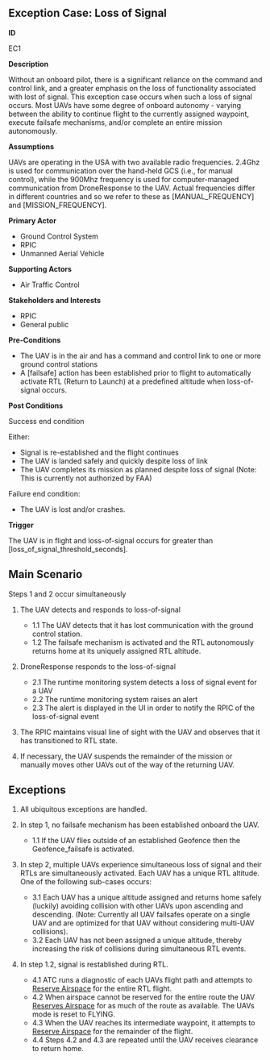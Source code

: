 ## Exception Case: Loss of Signal

**ID**

EC1

**Description**

Without an onboard pilot, there is a significant reliance on the command and control link, and a greater emphasis on the loss of functionality associated with lost of signal.
This exception case occurs when such a loss of signal occurs.  Most UAVs have some degree of onboard autonomy - varying between the ability to continue flight to the currently assigned
waypoint, execute failsafe mechanisms, and/or complete an entire mission autonomously.

**Assumptions**

UAVs are operating in the USA with two available radio frequencies. 2.4Ghz is used for communication over the hand-held GCS (i.e., for manual control), while the 
900Mhz frequency is used for computer-managed communication from DroneResponse to the UAV.  Actual frequencies differ in different countries and so we refer to these
as [MANUAL_FREQUENCY] and [MISSION_FREQUENCY].

**Primary Actor**

- Ground Control System
- RPIC
- Unmanned Aerial Vehicle

**Supporting Actors**

- Air Traffic Control

**Stakeholders and Interests**

- RPIC
- General public

**Pre-Conditions**

- The UAV is in the air and has a command and control link to one or more ground control stations
- A [failsafe] action has been established prior to flight to automatically activate RTL (Return to Launch) at a predefined altitude when loss-of-signal occurs.

**Post Conditions**

Success end condition

Either:
- Signal is re-established and the flight continues
- The UAV is landed safely and quickly despite loss of link
- The UAV completes its mission as planned despite loss of signal (Note: This is currently not authorized by FAA)

Failure end condition:

- The UAV is lost and/or crashes.

**Trigger**

The UAV is in flight and loss-of-signal occurs for greater than [loss_of_signal_threshold_seconds].

## Main Scenario

Steps 1 and 2 occur simultaneously

1. The UAV detects and responds to loss-of-signal
   * 1.1 The UAV detects that it has lost communication with the ground control station.
   * 1.2 The failsafe mechanism is activated and the RTL autonomously returns home at its uniquely assigned RTL altitude.

2. DroneResponse responds to the loss-of-signal
   * 2.1 The runtime monitoring system detects a loss of signal event for a UAV
   * 2.2 The runtime monitoring system raises an alert
   * 2.3 The alert is displayed in the UI in order to notify the RPIC of the loss-of-signal event
   
3. The RPIC maintains visual line of sight with the UAV and observes that it has transitioned to RTL state.
4. If necessary, the UAV suspends the remainder of the mission or manually moves other UAVs out of the way of the returning UAV.

## Exceptions

1. All ubiquitous exceptions are handled.

2. In step 1, no failsafe mechanism has been established onboard the UAV.
   * 1.1 If the UAV flies outside of an established Geofence then the Geofence_failsafe is activated.

3. In step 2, multiple UAVs experience simultaneous loss of signal and their RTLs are simultaneously activated. Each UAV has a unique RTL altitude. <br> One of the following sub-cases occurs:
   * 3.1 Each UAV has a unique altitude assigned and returns home safely (luckily) avoiding collision with other UAVs upon ascending and descending. (Note: Currently all UAV failsafes operate on a single UAV and are optimized for that UAV without considering multi-UAV collisions).
   * 3.2 Each UAV has not been assigned a unique altitude, thereby increasing the risk of collisions during simultaneous RTL events.
   
4. In step 1.2, signal is restablished during RTL. 
   * 4.1 ATC runs a diagnostic of each UAVs flight path and attempts to [Reserve Airspace](ReservedAirspace.md) for the entire RTL flight. 
   * 4.2 When airspace cannot be reserved for the entire route the UAV [Reserves Airspace](ReservedAirspace.md) for as much of the route as available. The UAVs mode is reset to FLYING.
   * 4.3 When the UAV reaches its intermediate waypoint, it attempts to [Reserve Airspace](ReservedAirspace.md) for the remainder of the flight.
   * 4.4 Steps 4.2 and 4.3 are repeated until the UAV receives clearance to return home.


   
